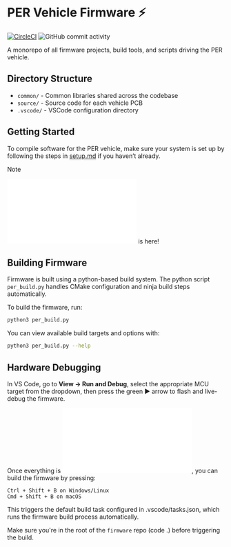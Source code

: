 # PER Vehicle Firmware ⚡️

[![CircleCI](https://circleci.com/gh/PurdueElectricRacing/firmware/tree/master.svg?style=svg)](https://circleci.com/gh/PurdueElectricRacing/firmware/tree/master)
![GitHub commit activity](https://img.shields.io/github/commit-activity/m/PurdueElectricRacing/firmware?style=flat-square)

A monorepo of all firmware projects, build tools, and scripts driving the PER vehicle.


## Directory Structure
- `common/` - Common libraries shared across the codebase
- `source/` - Source code for each vehicle PCB
- `.vscode/` - VSCode configuration directory


## Getting Started

To compile software for the PER vehicle, make sure your system is set up by following the steps in [setup.md](setup.md) if you haven’t already.

> [!NOTE]
> ![setup.md](setup.md) is here!


## Building Firmware

Firmware is built using a python-based build system. The python script `per_build.py` handles CMake configuration and ninja build steps automatically.

To build the firmware, run:
```bash
python3 per_build.py
```

You can view available build targets and options with:
```bash
python3 per_build.py --help
```

## Hardware Debugging 

In VS Code, go to **View → Run and Debug**, select the appropriate MCU target from the dropdown, then press the green ▶️ arrow to flash and live-debug the firmware.

Once everything is ![set up](setup.md), you can build the firmware by pressing:

```
Ctrl + Shift + B on Windows/Linux
Cmd + Shift + B on macOS
```

This triggers the default build task configured in .vscode/tasks.json, which runs the firmware build process automatically.

Make sure you're in the root of the `firmware` repo (code .) before triggering the build.
